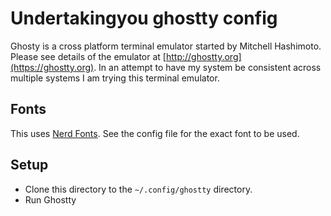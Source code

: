 # Undertakingyou ghostty config

Ghosty is a cross platform terminal emulator started by Mitchell Hashimoto. Please see details of the emulator at [http://ghostty.org](https://ghostty.org). In an attempt to have my system be consistent across multiple systems I am trying this terminal emulator.

## Fonts
This uses [Nerd Fonts](https://www.nerdfonts.com/font-downloads). See the config file for the exact font to be used.

## Setup

* Clone this directory to the `~/.config/ghostty` directory.
* Run Ghostty
